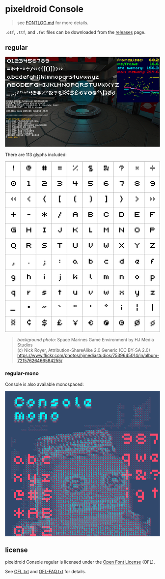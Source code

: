 # pixeldroid Console

> see [FONTLOG.md][font-log] for more details.

`.otf`, `.ttf`, and `.fnt` files can be downloaded from the [releases][releases] page.

## regular

![console regular font specimen][font-specimen]

There are 113 glyphs included:

![console regular glyphs][font-glyphs]
> _background photo:_ Space Marines Game Environment by HJ Media Studios <br>
> (c) Nick Royer, Attribution-ShareAlike 2.0 Generic (CC BY-SA 2.0) <br>
> https://www.flickr.com/photos/hjmediastudios/7539645014/in/album-72157626466584255/


### regular-mono

Console is also available monospaced:

![console regular mono font specimen][font-specimen-mono]

## license

pixeldroid Console regular is licensed under the [Open Font License][ofl] (OFL).

See [OFL.txt][license] and [OFL-FAQ.txt][license-faq] for details.


[font-log]: FONTLOG.md "Font Log"
[font-glyphs]: docs/glyphs.png "pixeldroid Console regular glyphs"
[font-specimen]: docs/specimen.png "pixeldroid Console regular font specimen"
[font-specimen-mono]: docs/specimen-mono.png "pixeldroid Console regular mono font specimen"
[license]: OFL.txt "Open Font License"
[license-faq]: OFL-FAQ.txt "Frequently Asked Questions about the Open Font License"
[ofl]: http://scripts.sil.org/OFL "more about the Open Font License"
[releases]: https://github.com/pixeldroid/fonts/releases/latest "Latest Releases"
